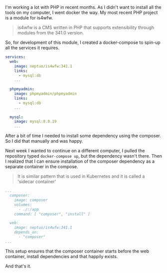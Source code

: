 I'm working a lot with PHP in recent months. As I didn't want to install all the tools on my computer, I went docker the way. My most recent PHP project is a module for is4wfw.

> is4wfw is a CMS written in PHP that supports extensibility through modules from the 341.0 version.

So, for development of this module, I created a docker-compose to spin-up all the services it requires.

```yaml
services:
  web:
    image: neptuo/is4wfw:341.1
    links:
      - mysql:db
    ...

  phpmyadmin:
    image: phpmyadmin/phpmyadmin
    links:
      - mysql:db
    ...
        
  mysql:
    image: mysql:8.0.19
    ...
```

After a bit of time I needed to install some dependency using the composer. So I did that manually and was happy.

Next week I wanted to continue on a different computer, I pulled the repository typed `docker-compose up`, but the dependency wasn't there. Then I realized that I can ensure installation of the composer dependency as a separate container in the compose.

> It is similar pattern that is used in Kubernetes and it is called a 'sidecar container'

```yaml
...
  composer:
    image: composer
    volumes:
      - ./:/app
    command: [ "composer", "install" ]

  web:
    image: neptuo/is4wfw:341.1
    depends_on:
      - "composer"
...
```

This setup ensures that the composer container starts before the web container, install dependencies and that happily exists.

And that's it.